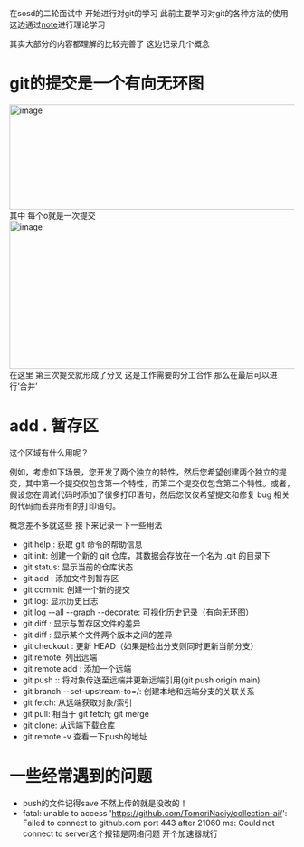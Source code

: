 在sosd的二轮面试中 开始进行对git的学习 此前主要学习对git的各种方法的使用 这边通过[note](https://missing-semester-cn.github.io/2020/version-control/)进行理论学习

其实大部分的内容都理解的比较完善了 这边记录几个概念

# git的提交是一个有向无环图
<img width="1071" height="186" alt="image" src="https://github.com/user-attachments/assets/e15a8f65-9f3e-4f2a-a18a-79e8848d1690" />
其中 每个o就是一次提交

<img width="993" height="262" alt="image" src="https://github.com/user-attachments/assets/7cedbc2b-c35c-4562-8245-2db18c28cdc0" />
在这里 第三次提交就形成了分叉 这是工作需要的分工合作 那么在最后可以进行‘合并’

# add . 暂存区

这个区域有什么用呢？

例如，考虑如下场景，您开发了两个独立的特性，然后您希望创建两个独立的提交，其中第一个提交仅包含第一个特性，而第二个提交仅包含第二个特性。或者，假设您在调试代码时添加了很多打印语句，然后您仅仅希望提交和修复 bug 相关的代码而丢弃所有的打印语句。

概念差不多就这些 接下来记录一下一些用法

- git help <command>: 获取 git 命令的帮助信息
- git init: 创建一个新的 git 仓库，其数据会存放在一个名为 .git 的目录下
- git status: 显示当前的仓库状态
- git add <filename>: 添加文件到暂存区
- git commit: 创建一个新的提交
- git log: 显示历史日志
- git log --all --graph --decorate: 可视化历史记录（有向无环图）
- git diff <filename>: 显示与暂存区文件的差异
- git diff <revision> <filename>: 显示某个文件两个版本之间的差异
- git checkout <revision>: 更新 HEAD（如果是检出分支则同时更新当前分支）
- git remote: 列出远端
- git remote add <name> <url>: 添加一个远端
- git push <remote> <local branch>:<remote branch>: 将对象传送至远端并更新远端引用(git push origin main)
- git branch --set-upstream-to=<remote>/<remote branch>: 创建本地和远端分支的关联关系
- git fetch: 从远端获取对象/索引
- git pull: 相当于 git fetch; git merge
- git clone: 从远端下载仓库
- git remote -v 查看一下push的地址
# 一些经常遇到的问题

- push的文件记得save 不然上传的就是没改的！
- fatal: unable to access 'https://github.com/TomoriNaoiy/collection-ai/': Failed to connect to github.com port 443 after 21060 ms: Could not connect to server这个报错是网络问题 开个加速器就行
